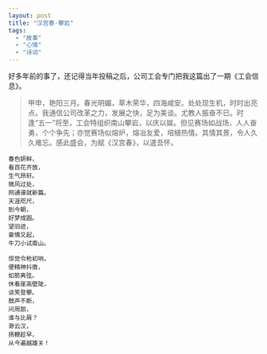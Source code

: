 ```yaml
---
layout: post
title: "汉宫春·攀岩"
tags:
  - "故事"
  - "心情"
  - "诗词"
---
```


好多年前的事了，还记得当年投稿之后，公司工会专门把我这篇出了一期《工会信息》。


> 甲申，艳阳三月。春光明媚，草木荣华，四海咸安。处处现生机，时时出亮点。我通信公司改革之力，发展之快，足为美谈。尤教人振奋不已。时逢“五一”将至，工会特组织南山攀岩，以庆以娱。但见赛场如战场，人人奋勇，个个争先；亦觉赛场似熔炉，熔冶友爱，培植热情。其情其景，令人久久难忘。感此盛会，为赋《汉宫春》，以遣吾怀。

    春色妍鲜，
    看百花齐放，
    生气昂轩。
    微风过处，
    网通谱就新篇。
    天涯咫尺，
    到今朝，
    好梦成圆。
    望旧迹，
    豪情又起，
    牛刀小试南山。

    惊觉令枪初响，
    便精神抖擞，
    如箭离弦。
    休看崖高壁陡，
    谈笑登攀。
    鼓声不断，
    问周郎，
    谁与比肩？
    渺云汉，
    扬鞭趁早，
    从今遍越雄关！
